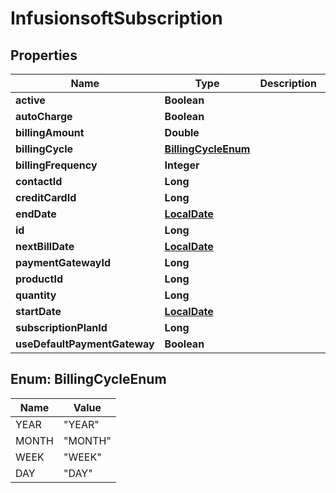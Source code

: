 
# InfusionsoftSubscription

## Properties
Name | Type | Description | Notes
------------ | ------------- | ------------- | -------------
**active** | **Boolean** |  |  [optional]
**autoCharge** | **Boolean** |  |  [optional]
**billingAmount** | **Double** |  |  [optional]
**billingCycle** | [**BillingCycleEnum**](#BillingCycleEnum) |  |  [optional]
**billingFrequency** | **Integer** |  |  [optional]
**contactId** | **Long** |  |  [optional]
**creditCardId** | **Long** |  |  [optional]
**endDate** | [**LocalDate**](LocalDate.md) |  |  [optional]
**id** | **Long** |  |  [optional]
**nextBillDate** | [**LocalDate**](LocalDate.md) |  |  [optional]
**paymentGatewayId** | **Long** |  |  [optional]
**productId** | **Long** |  |  [optional]
**quantity** | **Long** |  |  [optional]
**startDate** | [**LocalDate**](LocalDate.md) |  |  [optional]
**subscriptionPlanId** | **Long** |  |  [optional]
**useDefaultPaymentGateway** | **Boolean** |  |  [optional]


<a name="BillingCycleEnum"></a>
## Enum: BillingCycleEnum
Name | Value
---- | -----
YEAR | &quot;YEAR&quot;
MONTH | &quot;MONTH&quot;
WEEK | &quot;WEEK&quot;
DAY | &quot;DAY&quot;




